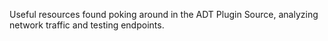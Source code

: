 Useful resources found poking around in the ADT Plugin Source, analyzing network traffic and testing endpoints.
